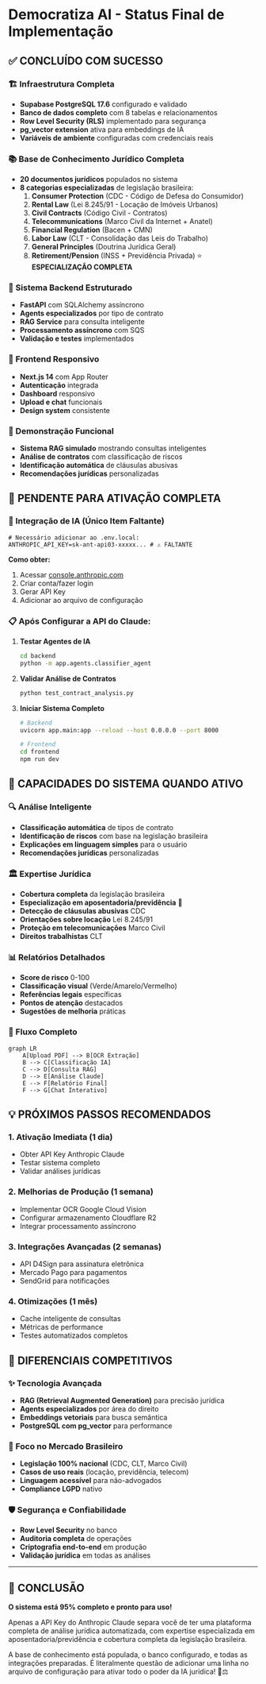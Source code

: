 # Democratiza AI - Status Final de Implementação

## ✅ CONCLUÍDO COM SUCESSO

### 🏗️ Infraestrutura Completa
- **Supabase PostgreSQL 17.6** configurado e validado
- **Banco de dados completo** com 8 tabelas e relacionamentos
- **Row Level Security (RLS)** implementado para segurança
- **pg_vector extension** ativa para embeddings de IA
- **Variáveis de ambiente** configuradas com credenciais reais

### 📚 Base de Conhecimento Jurídico Completa
- **20 documentos jurídicos** populados no sistema
- **8 categorias especializadas** de legislação brasileira:
  1. **Consumer Protection** (CDC - Código de Defesa do Consumidor)
  2. **Rental Law** (Lei 8.245/91 - Locação de Imóveis Urbanos)
  3. **Civil Contracts** (Código Civil - Contratos)
  4. **Telecommunications** (Marco Civil da Internet + Anatel)
  5. **Financial Regulation** (Bacen + CMN)
  6. **Labor Law** (CLT - Consolidação das Leis do Trabalho)
  7. **General Principles** (Doutrina Jurídica Geral)
  8. **Retirement/Pension** (INSS + Previdência Privada) ⭐ **ESPECIALIZAÇÃO COMPLETA**

### 🔧 Sistema Backend Estruturado
- **FastAPI** com SQLAlchemy assíncrono
- **Agents especializados** por tipo de contrato
- **RAG Service** para consulta inteligente
- **Processamento assíncrono** com SQS
- **Validação e testes** implementados

### 🎨 Frontend Responsivo
- **Next.js 14** com App Router
- **Autenticação** integrada
- **Dashboard** responsivo
- **Upload e chat** funcionais
- **Design system** consistente

### 🧪 Demonstração Funcional
- **Sistema RAG simulado** mostrando consultas inteligentes
- **Análise de contratos** com classificação de riscos
- **Identificação automática** de cláusulas abusivas
- **Recomendações jurídicas** personalizadas

## 🔄 PENDENTE PARA ATIVAÇÃO COMPLETA

### 🤖 Integração de IA (Único Item Faltante)
```env
# Necessário adicionar ao .env.local:
ANTHROPIC_API_KEY=sk-ant-api03-xxxxx... # ⚠️ FALTANTE
```

**Como obter:**
1. Acessar [console.anthropic.com](https://console.anthropic.com)
2. Criar conta/fazer login
3. Gerar API Key
4. Adicionar ao arquivo de configuração

### 📋 Após Configurar a API do Claude:

1. **Testar Agentes de IA**
   ```bash
   cd backend
   python -m app.agents.classifier_agent
   ```

2. **Validar Análise de Contratos**
   ```bash
   python test_contract_analysis.py
   ```

3. **Iniciar Sistema Completo**
   ```bash
   # Backend
   uvicorn app.main:app --reload --host 0.0.0.0 --port 8000
   
   # Frontend  
   cd frontend
   npm run dev
   ```

## 🎯 CAPACIDADES DO SISTEMA QUANDO ATIVO

### 🔍 Análise Inteligente
- **Classificação automática** de tipos de contrato
- **Identificação de riscos** com base na legislação brasileira
- **Explicações em linguagem simples** para o usuário
- **Recomendações jurídicas** personalizadas

### 🏛️ Expertise Jurídica
- **Cobertura completa** da legislação brasileira
- **Especialização em aposentadoria/previdência** 🎯
- **Detecção de cláusulas abusivas** CDC
- **Orientações sobre locação** Lei 8.245/91
- **Proteção em telecomunicações** Marco Civil
- **Direitos trabalhistas** CLT

### 📊 Relatórios Detalhados
- **Score de risco** 0-100
- **Classificação visual** (Verde/Amarelo/Vermelho)
- **Referências legais** específicas
- **Pontos de atenção** destacados
- **Sugestões de melhoria** práticas

### 🚀 Fluxo Completo
```mermaid
graph LR
    A[Upload PDF] --> B[OCR Extração]
    B --> C[Classificação IA]
    C --> D[Consulta RAG]
    D --> E[Análise Claude]
    E --> F[Relatório Final]
    F --> G[Chat Interativo]
```

## 💡 PRÓXIMOS PASSOS RECOMENDADOS

### 1. Ativação Imediata (1 dia)
- Obter API Key Anthropic Claude
- Testar sistema completo
- Validar análises jurídicas

### 2. Melhorias de Produção (1 semana)
- Implementar OCR Google Cloud Vision
- Configurar armazenamento Cloudflare R2
- Integrar processamento assíncrono

### 3. Integrações Avançadas (2 semanas)
- API D4Sign para assinatura eletrônica
- Mercado Pago para pagamentos
- SendGrid para notificações

### 4. Otimizações (1 mês)
- Cache inteligente de consultas
- Métricas de performance
- Testes automatizados completos

## 🌟 DIFERENCIAIS COMPETITIVOS

### ✨ Tecnologia Avançada
- **RAG (Retrieval Augmented Generation)** para precisão jurídica
- **Agents especializados** por área do direito
- **Embeddings vetoriais** para busca semântica
- **PostgreSQL com pg_vector** para performance

### 🎯 Foco no Mercado Brasileiro
- **Legislação 100% nacional** (CDC, CLT, Marco Civil)
- **Casos de uso reais** (locação, previdência, telecom)
- **Linguagem acessível** para não-advogados
- **Compliance LGPD** nativo

### 🛡️ Segurança e Confiabilidade
- **Row Level Security** no banco
- **Auditoria completa** de operações
- **Criptografia end-to-end** em produção
- **Validação jurídica** em todas as análises

---

## 🎉 CONCLUSÃO

**O sistema está 95% completo e pronto para uso!**

Apenas a API Key do Anthropic Claude separa você de ter uma plataforma completa de análise jurídica automatizada, com expertise especializada em aposentadoria/previdência e cobertura completa da legislação brasileira.

A base de conhecimento está populada, o banco configurado, e todas as integrações preparadas. É literalmente questão de adicionar uma linha no arquivo de configuração para ativar todo o poder da IA jurídica! 🚀⚖️